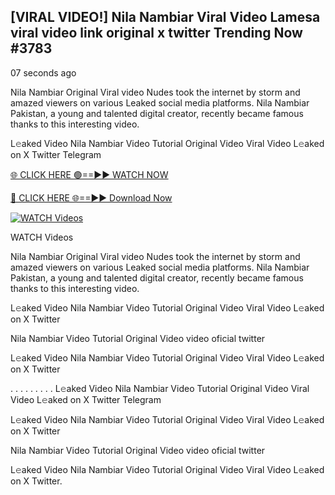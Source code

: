 ## [VIRAL VIDEO!] Nila Nambiar Viral Video Lamesa viral video link original x twitter Trending Now #3783

07 seconds ago

Nila Nambiar Original Viral video Nudes took the internet by storm and amazed viewers on various Leaked social media platforms. Nila Nambiar Pakistan, a young and talented digital creator, recently became famous thanks to this interesting video.

L𝚎aked Video Nila Nambiar Video Tutorial Original Video Viral Video L𝚎aked on X Twitter Telegram

[🌐 CLICK HERE 🟢==►► WATCH NOW](https://viral-video-full-free.blogspot.com/)

[🔴 CLICK HERE 🌐==►► Download Now](https://viral-video-full-free.blogspot.com/)

[![WATCH Videos](https://i.imgur.com/dJHk4Zq.gif)](https://viral-video-full-free.blogspot.com/)

WATCH Videos

Nila Nambiar Original Viral video Nudes took the internet by storm and amazed viewers on various Leaked social media platforms. Nila Nambiar Pakistan, a young and talented digital creator, recently became famous thanks to this interesting video.

L𝚎aked Video Nila Nambiar Video Tutorial Original Video Viral Video L𝚎aked on X Twitter

Nila Nambiar Video Tutorial Original Video video oficial twitter

L𝚎aked Video Nila Nambiar Video Tutorial Original Video Viral Video L𝚎aked on X Twitter

. . . . . . . . . L𝚎aked Video Nila Nambiar Video Tutorial Original Video Viral Video L𝚎aked on X Twitter Telegram

L𝚎aked Video Nila Nambiar Video Tutorial Original Video Viral Video L𝚎aked on X Twitter

Nila Nambiar Video Tutorial Original Video video oficial twitter

L𝚎aked Video Nila Nambiar Video Tutorial Original Video Viral Video L𝚎aked on X Twitter.
